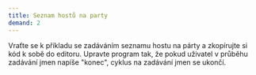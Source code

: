 ```yaml
---
title: Seznam hostů na party
demand: 2
---
```


Vraťte se k příkladu se zadáváním seznamu hostu na párty a zkopírujte si kód k sobě do editoru. Upravte program tak, že pokud uživatel v průběhu zadávání jmen napíše "konec", cyklus na zadávání jmen se ukončí.